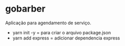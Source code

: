 # gobarber
Aplicação para agendamento de serviço.

- yarn init -y = para criar o arquivo package.json
- yarn add express = adicionar dependencia express

